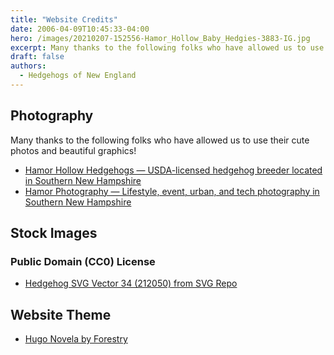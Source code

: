 ```yaml
---
title: "Website Credits"
date: 2006-04-09T10:45:33-04:00
hero: /images/20210207-152556-Hamor_Hollow_Baby_Hedgies-3883-IG.jpg
excerpt: Many thanks to the following folks who have allowed us to use their cute photos and beautiful graphics!
draft: false
authors:
  - Hedgehogs of New England
---
```


## Photography

Many thanks to the following folks who have allowed us to use their cute photos and beautiful graphics! 

- [Hamor Hollow Hedgehogs — USDA-licensed hedgehog breeder located in Southern New Hampshire](https://www.hamorhollow.com/)
- [Hamor Photography — Lifestyle, event, urban, and tech photography in Southern New Hampshire](https://hamor.com/) 

## Stock Images

### Public Domain (CC0) License

- [Hedgehog SVG Vector 34 (212050) from SVG Repo](https://www.svgrepo.com/svg/212050/hedgehog)

## Website Theme

- [Hugo Novela by Forestry](https://github.com/forestryio/hugo-theme-novela)
